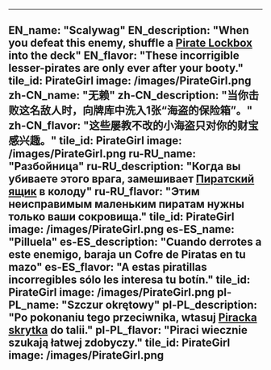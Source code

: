 ---

EN_name: "Scalywag"
EN_description: "When you defeat this enemy, shuffle a <a href = '../en/items#PirateLockbox'>Pirate Lockbox</a> into the deck"
EN_flavor: "These incorrigible lesser-pirates are only ever after your booty."
tile_id: PirateGirl
image: /images/PirateGirl.png
zh-CN_name: "无赖"
zh-CN_description: "当你击败这名敌人时，向牌库中洗入1张“海盗的保险箱”。"
zh-CN_flavor: "这些屡教不改的小海盗只对你的财宝感兴趣。"
tile_id: PirateGirl
image: /images/PirateGirl.png
ru-RU_name: "Разбойница"
ru-RU_description: "Когда вы убиваете этого врага, замешивает <a href = '../ru_ru/items#PirateLockbox'>Пиратский ящик</a> в колоду"
ru-RU_flavor: "Этим неисправимым маленьким пиратам нужны только ваши сокровища."
tile_id: PirateGirl
image: /images/PirateGirl.png
es-ES_name: "Pilluela"
es-ES_description: "Cuando derrotes a este enemigo, baraja un Cofre de Piratas en tu mazo"
es-ES_flavor: "A estas piratillas incorregibles sólo les interesa tu botín."
tile_id: PirateGirl
image: /images/PirateGirl.png
pl-PL_name: "Szczur okrętowy"
pl-PL_description: "Po pokonaniu tego przeciwnika, wtasuj <a href = '../pl_pl/items#PirateLockbox'>Piracka skrytka</a> do talii."
pl-PL_flavor: "Piraci wiecznie szukają łatwej zdobyczy."
tile_id: PirateGirl
image: /images/PirateGirl.png
---